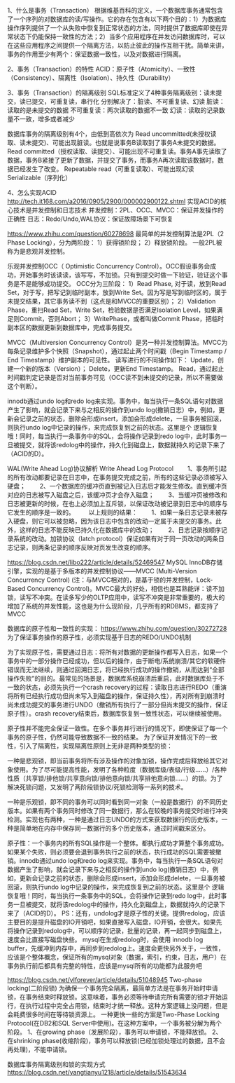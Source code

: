 1、什么是事务（Transaction）
根据维基百科的定义，一个数据库事务通常包含了一个序列的对数据库的读/写操作。它的存在包含有以下两个目的：1）为数据库操作序列提供了一个从失败中恢复到正常状态的方法，同时提供了数据库即使在异常状态下仍能保持一致性的方法；2）当多个应用程序在并发访问数据库时，可以在这些应用程序之间提供一个隔离方法，以防止彼此的操作互相干扰。简单来讲，事务的作用至少有两个：保证数据一致性，以及对数据进行隔离。

2、事务（Transaction）的特性
ACID：原子性（Atomicity）、一致性（Consistency）、隔离性（Isolation）、持久性（Durability）

3、事务（Transaction）的隔离级别
SQL标准定义了4种事务隔离级别：读未提交，读已提交，可重复读，串行化
分别解决了：脏读、不可重复读、幻读
脏读：读取的是未提交的数据
不可重复读：两次读取的数据不一致
幻读：读取的记录数量不一致，增多或者减少

数据库事务的隔离级别有4个，由低到高依次为
Read uncommitted(未授权读取、读未提交)、可能出现脏读。也就是说事务B读取到了事务A未提交的数据。
Read committed（授权读取、读提交）、可能出现不可重复读。事务A事先读取了数据，事务B紧接了更新了数据，并提交了事务，而事务A再次读取该数据时，数据已经发生了改变。
Repeatable read（可重复读取）、可能出现幻读
Serializable（序列化）


4、怎么实现ACID
http://tech.it168.com/a2016/0905/2900/000002900122.shtml
实现ACID的核心技术是并发控制和日志技术
并发控制：2PL、OCC、MVCC：保证并发操作的正确性
日志：Redo/Undo,WAL协议：保证故障场景下可恢复


https://www.zhihu.com/question/60278698
最简单的并发控制算法是2PL（2 Phase Locking），分为两阶段：
1）获得锁阶段；
2）释放锁阶段。
一般2PL被称为是悲观并发控制。

乐观并发控制OCC（ Optimistic Concurrency Control）。OCC假设事务会成功，开始事务时该读读，该写写，不加锁。只有到提交时做一下验证，验证这个事务是不是能够成功提交。 OCC分为三阶段：
1）Read Phase, 对于读，放到Read Set，对于写，把写记到临时副本，放到Write Set。因为写是写到临时区的，属于未提交结果，其它事务读不到（这点是和MVCC的重要区别）；
2）Validation Phase，重扫Read Set，Write Set，检验数据是否满足Isolation Level，如果满足则Commit，否则Abort；
3）WritePhase，或者叫做Commit Phase，把临时副本区的数据更新到数据库中，完成事务提交。

MVCC（Multiversion Concurrency Control）是另一种并发控制算法。MVCC为每条记录维护多个快照（Snapshot），通过起止两个时间戳（Begin Timestamp / End Timestamp）维护副本的可见性。
读写进行的不同操作如下：
Update，创建一个新的版本（Version）；
Delete，更新End Timestamp。
Read，通过起止时间戳判定记录是否对当前事务可见（OCC读不到未提交的记录，所以不需要做这个判断）。


innodb通过undo log和redo log来实现。事务中，每当执行一条SQL语句对数据产生了影响，就会记录下来与之相反的操作到undo log(撤销日志）中，例如，更新会记录之前的状态，删除会形成insert，添加会形成delete，一旦事务被回滚，则执行undo log中记录的操作，来完成恢复到之前的状态。这里是个 逻辑恢复哦！同时，每当执行一条事务中的SQL，会将操作记录到redo log中，此时事务一旦被提交，就将该redolog中的操作，持久化到磁盘上，数据就持久的记录下来了（ACID的D）。


WAL(Write Ahead Log)协议解析
Write Ahead Log Protocol
　　1、事务所引起的所有改动都要记录在日志中，在事务提交完成之前，所有的这些记录必须被写入硬盘；
　　2、一个数据库的缓冲页直到被记入日志后才能发生修改。直到缓冲页对应的日志被写入磁盘之后，该缓冲页才会存入磁盘；
　　3、当缓冲页被修改和日志被更新的时候，在也上必须加上互斥锁，以保证改动被记录到日志中的顺序与它发生的顺序是一致的。
　　以上规则的结果：
　　1、如果一条日志记录未被存入硬盘，则它可以被忽略，因为该日志中包含的改动一定属于未提交的事务。此外，这样的日志不能反映已持久化在数据库中的改动；
　　2、日志记录按顺序记录系统的改动。加锁协议（latch protocol）保证如果有对于同一页改动的两条日志记录，则两条记录的顺序反映对页发生改变的顺序。


https://blog.csdn.net/libo222/article/details/52469547
MySQL InnoDB存储引擎，实现的是基于多版本的并发控制协议——MVCC (Multi-Version Concurrency Control) (注：与MVCC相对的，是基于锁的并发控制，Lock-Based Concurrency Control)。MVCC最大的好处，相信也是耳熟能详：读不加锁，读写不冲突。在读多写少的OLTP应用中，读写不冲突是非常重要的，极大的增加了系统的并发性能，这也是为什么现阶段，几乎所有的RDBMS，都支持了MVCC

数据库的原子性和一致性的实现：
https://www.zhihu.com/question/30272728
为了保证事务操作的原子性，必须实现基于日志的REDO/UNDO机制

为了实现原子性，需要通过日志：将所有对数据的更新操作都写入日志，如果一个事务中的一部分操作已经成功，但以后的操作，由于断电/系统崩溃/其它的软硬件错误而无法继续，则通过回溯日志，将已经执行成功的操作撤销，从而达到“全部操作失败”的目的。最常见的场景是，数据库系统崩溃后重启，此时数据库处于不一致的状态，必须先执行一个crash recovery的过程：读取日志进行REDO（重演将所有已经执行成功但尚未写入到磁盘的操作，保证持久性），再对所有到崩溃时尚未成功提交的事务进行UNDO（撤销所有执行了一部分但尚未提交的操作，保证原子性）。crash recovery结束后，数据库恢复到一致性状态，可以继续被使用。

原子性并不能完全保证一致性。在多个事务并行进行的情况下，即使保证了每一个事务的原子性，仍然可能导致数据不一致的结果。
为了保证并发情况下的一致性，引入了隔离性，实现隔离性原则上无非是两种类型的锁：

一种是悲观锁，即当前事务将所有涉及操作的对象加锁，操作完成后释放给其它对象使用。为了尽可能提高性能，发明了各种粒度（数据库级/表级/行级……）/各种性质（共享锁/排他锁/共享意向锁/排他意向锁/共享排他意向锁……）的锁。为了解决死锁问题，又发明了两阶段锁协议/死锁检测等一系列的技术。

一种是乐观锁，即不同的事务可以同时看到同一对象（一般是数据行）的不同历史版本。如果有两个事务同时修改了同一数据行，那么在较晚的事务提交时进行冲突检测。实现也有两种，一种是通过日志UNDO的方式来获取数据行的历史版本，一种是简单地在内存中保存同一数据行的多个历史版本，通过时间戳来区分。


原子性：一个事务内的所有SQL操作是一个整体。都执行成功才算整个事务成功。如果某个失败，则必须要会退到事务执行之前的状态，执行成功的SQL需要被撤销。innodb通过undo log和redo log来实现。事务中，每当执行一条SQL语句对数据产生了影响，就会记录下来与之相反的操作到undo log(撤销日志）中，例如，更新会记录之前的状态，删除会形成insert，添加会形成delete，一旦事务被回滚，则执行undo log中记录的操作，来完成恢复到之前的状态。这里是个 逻辑恢复哦！同时，每当执行一条事务中的SQL，会将操作记录到redo log中，此时事务一旦被提交，就将该redolog中的操作，持久化到磁盘上，数据就持久的记录下来了（ACID的D）。
PS：还有，undolog才是原子性的关键。提供redolog，应该主要目的是提升磁盘的IO开销吧，如果直接写入磁盘，IO开销，会很大。如果先将操作记录到redolog中，可以顺序的记录，批量的记录，再一起同步到磁盘上，速度会比直接写磁盘快些。 mysql在生成redolog时，会使用 innodb log buffer，先缓冲到内存中，再同步到redolog上。速度会更快另外关于，一致性，应该是个整体概念，保证所有的mysql对象（数据，索引，约束，日志，用户）在事务执行前后都具有完整的特性，应该是mysql所有的功能都为此服务吧



https://blog.csdn.net/ylforever/article/details/51048945
Two-phase locking(二阶段锁)
为确保一个事务完全隔离，最简单方法是在事务开始时申请锁，在事务结束时释放锁。这意味着，事务必须等待申请完所有需要的锁才开始运行，在执行过程中完全占用锁，结束时才统一释放。这种方案逻辑上没问题，但是会耗费很多时间在等待锁资源上。
一种更快一些的方案是Two-Phase Locking Protocol(在DB2和SQL Server中使用)。在这种方案中，一个事务被分解为两个阶段。
1、在growing phase（发展阶段），事务可以申请锁，不能释放锁。
2、在shrinking phase(收缩阶段)，事务可以释放锁(已经加锁处理过的数据，且不会再处理)，不能申请锁。

数据库事务隔离级别和锁的实现方式
https://blog.csdn.net/yangtianyu1218/article/details/51543634

